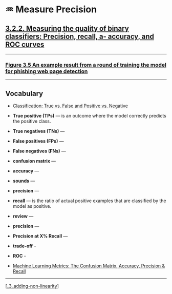 # ♒️ Measure Precision

## [**3.2.2.** Measuring the quality of binary classifiers: Precision, recall, a- accuracy, and ROC curves](https://livebook.manning.com/book/deep-learning-with-javascript/chapter-3/123)

---

### [**Figure 3.5** An example result from a round of training the model for phishing web page detection]()

---

## **Vocabulary**

- [Classification: True vs. False and Positive vs. Negative](https://developers.google.com/machine-learning/crash-course/classification/true-false-positive-negative)

- **True positive (TPs)** — is an outcome where the model correctly predicts the positive class.
- **True negatives (TNs)** —
- **False positives (FPs)** —
- **False negatives (FNs)** —
- **confusion matrix** —
- **accuracy** —
- **sounds** —
- **precision** —
- **recall** — is the ratio of actual positive examples that are classified by the model as positive.
- **review** —
- **precision** —
- **Precision at X% Recall** —
- **trade-off** -
- **ROC** -

- [Machine Learning Metrics: The Confusion Matrix, Accuracy, Precision & Recall](https://www.youtube.com/watch?v=_y-peoToPj0)

---

[[_3_adding-non-linearity]]

[//begin]: # "Autogenerated link references for markdown compatibility"
[_3_adding-non-linearity]: ../_3_adding-non-linearity.md "♒️ NON-LINEARITY"
[//end]: # "Autogenerated link references"

